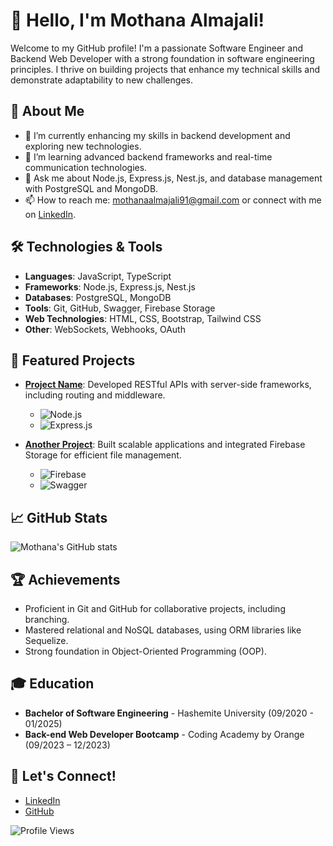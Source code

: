 # 👋 Hello, I'm Mothana Almajali!

Welcome to my GitHub profile! I'm a passionate Software Engineer and Backend Web Developer with a strong foundation in software engineering principles. I thrive on building projects that enhance my technical skills and demonstrate adaptability to new challenges.

## 🚀 About Me

- 🔭 I’m currently enhancing my skills in backend development and exploring new technologies.
- 🌱 I’m learning advanced backend frameworks and real-time communication technologies.
- 💬 Ask me about Node.js, Express.js, Nest.js, and database management with PostgreSQL and MongoDB.
- 📫 How to reach me: [mothanaalmajali91@gmail.com](mailto:mothanaalmajali91@gmail.com) or connect with me on [LinkedIn](your-linkedin-profile).

## 🛠️ Technologies & Tools

- **Languages**: JavaScript, TypeScript
- **Frameworks**: Node.js, Express.js, Nest.js
- **Databases**: PostgreSQL, MongoDB
- **Tools**: Git, GitHub, Swagger, Firebase Storage
- **Web Technologies**: HTML, CSS, Bootstrap, Tailwind CSS
- **Other**: WebSockets, Webhooks, OAuth

## 🌟 Featured Projects

- **[Project Name](link-to-project)**: Developed RESTful APIs with server-side frameworks, including routing and middleware.
  - ![Node.js](https://img.shields.io/badge/Node.js-339933?style=for-the-badge&logo=nodedotjs&logoColor=white)
  - ![Express.js](https://img.shields.io/badge/Express.js-000000?style=for-the-badge&logo=express&logoColor=white)

- **[Another Project](link-to-project)**: Built scalable applications and integrated Firebase Storage for efficient file management.
  - ![Firebase](https://img.shields.io/badge/Firebase-FFCA28?style=for-the-badge&logo=firebase&logoColor=black)
  - ![Swagger](https://img.shields.io/badge/Swagger-85EA2D?style=for-the-badge&logo=swagger&logoColor=black)

## 📈 GitHub Stats

![Mothana's GitHub stats](https://github-readme-stats.vercel.app/api?username=yourusername&show_icons=true&theme=radical)

## 🏆 Achievements

- Proficient in Git and GitHub for collaborative projects, including branching.
- Mastered relational and NoSQL databases, using ORM libraries like Sequelize.
- Strong foundation in Object-Oriented Programming (OOP).

## 🎓 Education

- **Bachelor of Software Engineering** - Hashemite University (09/2020 - 01/2025)
- **Back-end Web Developer Bootcamp** - Coding Academy by Orange (09/2023 – 12/2023)

## 🤝 Let's Connect!

- [LinkedIn](your-linkedin-profile)
- [GitHub](your-github-profile)

![Profile Views](https://komarev.com/ghpvc/?username=yourusername&color=blue)
